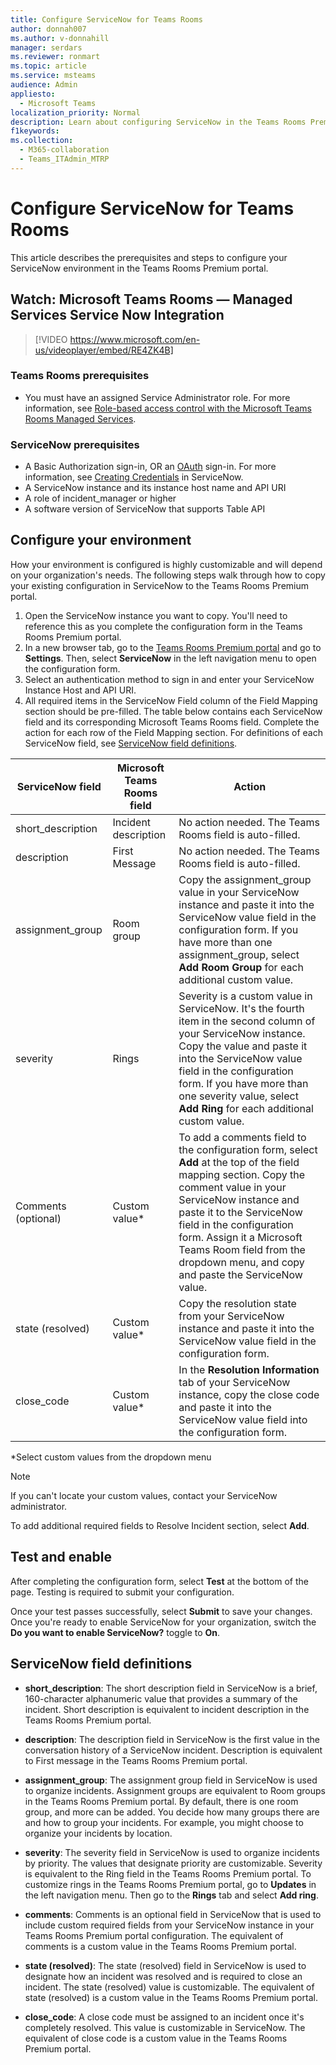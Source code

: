 ```yaml
---
title: Configure ServiceNow for Teams Rooms
author: donnah007
ms.author: v-donnahill
manager: serdars
ms.reviewer: ronmart
ms.topic: article
ms.service: msteams
audience: Admin
appliesto: 
  - Microsoft Teams
localization_priority: Normal
description: Learn about configuring ServiceNow in the Teams Rooms Premium portal
f1keywords: 
ms.collection: 
  - M365-collaboration
  - Teams_ITAdmin_MTRP
---
```


# Configure ServiceNow for Teams Rooms

This article describes the prerequisites and steps to configure your ServiceNow environment in the Teams Rooms Premium portal.

## Watch: Microsoft Teams Rooms — Managed Services Service Now Integration

> [!VIDEO https://www.microsoft.com/en-us/videoplayer/embed/RE4ZK4B]


### Teams Rooms prerequisites

- You must have an assigned Service Administrator role. For more information, see [Role-based access control with the Microsoft Teams Rooms Managed Services](microsoft-teams-rooms-premium-rbac.md).

### ServiceNow prerequisites

- A Basic Authorization sign-in, OR an [OAuth](https://docs.servicenow.com/bundle/rome-platform-administration/page/administer/security/concept/c_OAuthApplications.html) sign-in. For more information, see [Creating Credentials](https://developer.servicenow.com/dev.do#!/training/learning-plans/rome/servicenow_application_developer/app_store_learnv2_rest_rome_creating_credentials) in ServiceNow.
- A ServiceNow instance and its instance host name and API URI
- A role of incident_manager or higher
- A software version of ServiceNow that supports Table API

## Configure your environment

How your environment is configured is highly customizable and will depend on your organization's needs. The following steps walk through how to copy your existing configuration in ServiceNow to the Teams Rooms Premium portal.

1. Open the ServiceNow instance you want to copy. You'll need to reference this as you complete the configuration form in the Teams Rooms Premium portal.
2. In a new browser tab, go to the [Teams Rooms Premium portal](https://portal.rooms.microsoft.com/) and go to **Settings**. Then, select **ServiceNow** in the left navigation menu to open the configuration form.
3. Select an authentication method to sign in and enter your ServiceNow Instance Host and API URI.
4. All required items in the ServiceNow Field column of the Field Mapping section should be pre-filled. The table below contains each ServiceNow field and its corresponding Microsoft Teams Rooms field. Complete the action for each row of the Field Mapping section. For definitions of each ServiceNow field, see [ServiceNow field definitions](#servicenow-field-definitions).

| ServiceNow field | Microsoft Teams Rooms field | Action |
| --- | --- | --- |
| short_description | Incident description | No action needed. The Teams Rooms field is auto-filled. |
| description | First Message | No action needed. The Teams Rooms field is auto-filled. |
| assignment_group | Room group | Copy the assignment_group value in your ServiceNow instance and paste it into the ServiceNow value field in the configuration form. If you have more than one assignment_group, select **Add Room Group** for each additional custom value. |
| severity | Rings | Severity is a custom value in ServiceNow. It's the fourth item in the second column of your ServiceNow instance. Copy the value and paste it into the ServiceNow value field in the configuration form. If you have more than one severity value, select **Add Ring** for each additional custom value. |
| Comments (optional) | Custom value* | To add a comments field to the configuration form, select **Add** at the top of the field  mapping section. Copy the comment value in your ServiceNow instance and paste it to the ServiceNow field in the configuration form. Assign it a Microsoft Teams Room field from the dropdown menu, and copy and paste the ServiceNow value. |
| state (resolved) | Custom value* | Copy the resolution state from your ServiceNow instance and paste it into the ServiceNow value field in the configuration form. |
| close_code | Custom value* | In the **Resolution Information** tab of your ServiceNow instance, copy the close code and paste it into the ServiceNow value field into the configuration form. |

*Select custom values from the dropdown menu

>[!NOTE]
>If you can't locate your custom values, contact your ServiceNow administrator.

To add additional required fields to Resolve Incident section, select **Add**.

## Test and enable

After completing the configuration form, select **Test** at the bottom of the page. Testing is required to submit your configuration.

Once your test passes successfully, select **Submit** to save your changes. Once you're ready to enable ServiceNow for your organization, switch the **Do you want to enable ServiceNow?** toggle to **On**.

## ServiceNow field definitions

- **short_description**: The short description field in ServiceNow is a brief, 160-character alphanumeric value that provides a summary of the incident. Short description is equivalent to incident description in the Teams Rooms Premium portal.

- **description**: The description field in ServiceNow is the first value in the conversation history of a ServiceNow incident. Description is equivalent to First message in the Teams Rooms Premium portal.

- **assignment_group**: The assignment group field in ServiceNow is used to organize incidents. Assignment groups are equivalent to Room groups in the Teams Rooms Premium portal. By default, there is one room group, and more can be added. You decide how many groups there are and how to group your incidents. For example, you might choose to organize your incidents by location.

- **severity**: The severity field in ServiceNow is used to organize incidents by priority. The values that designate priority are customizable. Severity is equivalent to the Ring field in the Teams Rooms Premium portal. To customize rings in the Teams Rooms Premium portal, go to **Updates** in the left navigation menu. Then go to the **Rings** tab and select **Add ring**.

- **comments**: Comments is an optional field in ServiceNow that is used to include custom required fields from your ServiceNow instance in your Teams Rooms Premium portal configuration. The equivalent of comments is a custom value in the Teams Rooms Premium portal.

- **state (resolved)**: The state (resolved) field in ServiceNow is used to designate how an incident was resolved and is required to close an incident. The state (resolved) value is customizable. The equivalent of state (resolved) is a custom value in the Teams Rooms Premium portal.

- **close_code**: A close code must be assigned to an incident once it's completely resolved. This value is customizable in ServiceNow. The equivalent of close code is a custom value in the Teams Rooms Premium portal.
